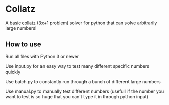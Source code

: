 # Collatz

A basic [collatz](https://en.wikipedia.org/wiki/Collatz_conjecture) (3x+1 problem) solver for python that can solve arbitrarily large numbers!

## How to use

Run all files with Python 3 or newer

Use input.py for an easy way to test many different specific numbers quickly

Use batch.py to constantly run through a bunch of different large numbers

Use manual.py to manually test different numbers (usefull if the number you want to test is so huge that you can't type it in through python input)
